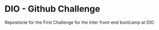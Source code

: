 # DIO - Github Challenge
Repositorie for the First Challenge for the Inter front-end bootcamp at DIO
